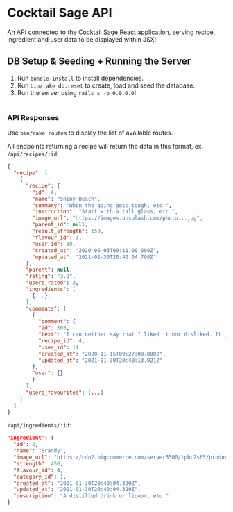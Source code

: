 # Cocktail Sage API

An API connected to the [Cocktail Sage React](https://github.com/hermitAT/react-sage) application, serving recipe, ingredient and user data to be displayed within JSX!


## DB Setup & Seeding + Running the Server
1. Run `bundle install` to install dependencies.
2. Run `bin/rake db:reset` to create, load and seed the database.
3. Run the server using `rails s -b 0.0.0.0`!

#
### API Responses

Use `bin/rake routes` to display the list of available routes.

All endpoints returning a recipe will return the data in this format,
ex. `/api/recipes/:id`:

```json
{
  "recipe": [
    {
      "recipe": {
        "id": 4,
        "name": "Shiny Beach",
        "summary": "When the going gets tough, etc.",
        "instruction": "Start with a tall glass, etc.",
        "image_url": "https://images.unsplash.com/photo...jpg",
        "parent_id": null,
        "result_strength": 159,
        "flavour_id": 3,
        "user_id": 10,
        "created_at": "2020-05-03T09:11:00.000Z",
        "updated_at": "2021-01-30T20:40:04.700Z"
      },
      "parent": null,
      "rating": "3.0",
      "users_rated": 3,
      "ingredients": [
        {...},
      ],
      "comments": [
        {
          "comment": {
          "id": 505,
          "text": "I can neither say that I liked it nor disliked. It just tasteless",
          "recipe_id": 4,
          "user_id": 14,
          "created_at": "2020-11-15T09:27:00.000Z",
          "updated_at": "2021-01-30T20:40:13.921Z"
        },
        "user": {}
        }
      ],
      "users_favourited": [...]
    }
  ]
}
```

`/api/ingredients/:id`:

```json
"ingredient": {
  "id": 2,
  "name": "Brandy",
  "image_url": "https://cdn2.bigcommerce.com/server5500/tpbc2s65/products/1326/images/...jpg",
  "strength": 450,
  "flavour_id": 4,
  "category_id": 1,
  "created_at": "2021-01-30T20:40:04.329Z",
  "updated_at": "2021-01-30T20:40:04.329Z",
  "description": "A distilled drink or liquor, etc."
}
```
